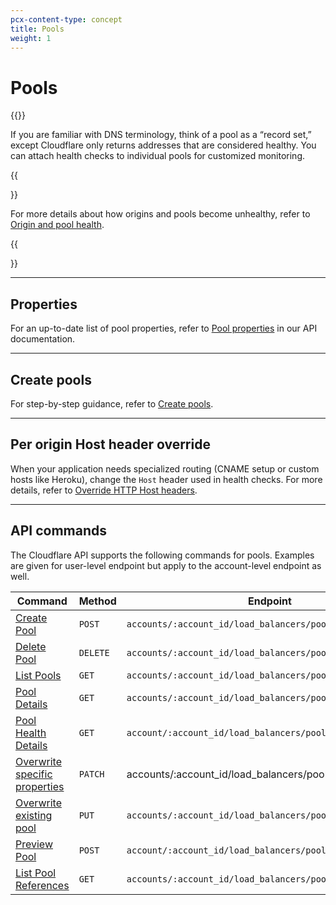 ```yaml
---
pcx-content-type: concept
title: Pools
weight: 1
---
```


# Pools

{{<render file="_pool-definition.md">}}

If you are familiar with DNS terminology, think of a pool as a “record set,” except Cloudflare only returns addresses that are considered healthy. You can attach health checks to individual pools for customized monitoring.

{{<Aside>}}

For more details about how origins and pools become unhealthy, refer to [Origin and pool health](/load-balancing/understand-basics/health-details/).

{{</Aside>}}

---

## Properties

For an up-to-date list of pool properties, refer to [Pool properties](https://api.cloudflare.com/#load-balancer-pools-properties) in our API documentation.

---

## Create pools

For step-by-step guidance, refer to [Create pools](/load-balancing/how-to/create-pool/).

---

## Per origin Host header override

When your application needs specialized routing (CNAME setup or custom hosts like Heroku), change the `Host` header used in health checks. For more details, refer to [Override HTTP Host headers](/load-balancing/additional-options/override-http-host-headers/).

---

## API commands

The Cloudflare API supports the following commands for pools. Examples are given for user-level endpoint but apply to the account-level endpoint as well.

| Command | Method | Endpoint |
| --- | --- | --- |
|  [Create Pool](https://api.cloudflare.com/#account-load-balancer-pools-create-pool) | `POST` | `accounts/:account_id/load_balancers/pools` |
| [Delete Pool](https://api.cloudflare.com/#account-load-balancer-pools-delete-pool) | `DELETE` | `accounts/:account_id/load_balancers/pools/:id` | 
| [List Pools](https://api.cloudflare.com/#account-load-balancer-pools-list-pools) | `GET` | `accounts/:account_id/load_balancers/pools` |
| [Pool Details](https://api.cloudflare.com/#account-load-balancer-pools-pool-details) | `GET` | `accounts/:account_id/load_balancers/pools/:id` |
| [Pool Health Details](https://api.cloudflare.com/#account-load-balancer-pools-pool-health-details) | `GET` | `account/:account_id/load_balancers/pools/:id/health` |
| [Overwrite specific properties](https://api.cloudflare.com/#account-load-balancer-pools-patch-pool) | `PATCH` | accounts/:account_id/load_balancers/pools/:id |
| [Overwrite existing pool](https://api.cloudflare.com/#account-load-balancer-pools-update-pool) | `PUT` | `accounts/:account_id/load_balancers/pools/:id` |
| [Preview Pool](https://api.cloudflare.com/#account-load-balancer-pools-preview-pool) | `POST` | `account/:account_id/load_balancers/pools/:id/preview` |
| [List Pool References](https://api.cloudflare.com/#account-load-balancer-pools-list-pool-references) | `GET` | `accounts/:account_id/load_balancers/pools/:id/references` |